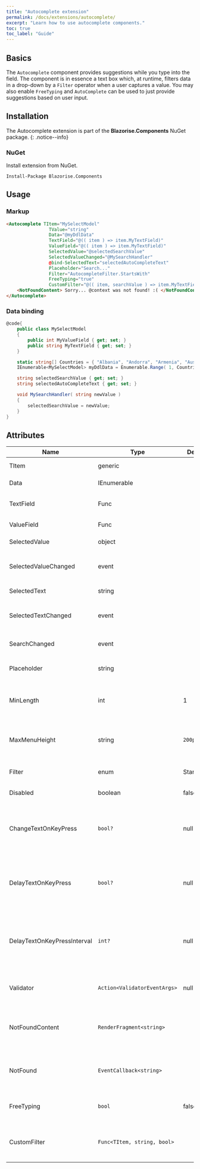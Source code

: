 ```yaml
---
title: "Autocomplete extension"
permalink: /docs/extensions/autocomplete/
excerpt: "Learn how to use autocomplete components."
toc: true
toc_label: "Guide"
---
```


## Basics

The `Autocomplete` component provides suggestions while you type into the field. The component is in essence a text box which, at runtime, filters data in a drop-down by a `Filter` operator when a user captures a value.
You may also enable `FreeTyping` and `AutoComplete` can be used to just provide suggestions based on user input.

## Installation

The Autocomplete extension is part of the **Blazorise.Components** NuGet package.
{: .notice--info}

### NuGet

Install extension from NuGet.

```
Install-Package Blazorise.Components
```

## Usage

### Markup

```html
<Autocomplete TItem="MySelectModel"
                TValue="string"
                Data="@myDdlData"
                TextField="@(( item ) => item.MyTextField)"
                ValueField="@(( item ) => item.MyTextField)"
                SelectedValue="@selectedSearchValue"
                SelectedValueChanged="@MySearchHandler"
                @bind-SelectedText="selectedAutoCompleteText"
                Placeholder="Search..."
                Filter="AutocompleteFilter.StartsWith"
                FreeTyping="true"
                CustomFilter="@(( item, searchValue ) => item.MyTextField.IndexOf( searchValue, 0, StringComparison.CurrentCultureIgnoreCase ) >= 0 )">
    <NotFoundContent> Sorry... @context was not found! :( </NotFoundContent>
</Autocomplete>
```

### Data binding

```cs
@code{
    public class MySelectModel
    {
        public int MyValueField { get; set; }
        public string MyTextField { get; set; }
    }

    static string[] Countries = { "Albania", "Andorra", "Armenia", "Austria", "Azerbaijan", "Belarus", "Belgium", "Bosnia & Herzegovina", "Bulgaria", "Croatia", "Cyprus", "Czech Republic", "Denmark", "Estonia", "Finland", "France", "Georgia", "Germany", "Greece", "Hungary", "Iceland", "Ireland", "Italy", "Kosovo", "Latvia", "Liechtenstein", "Lithuania", "Luxembourg", "Macedonia", "Malta", "Moldova", "Monaco", "Montenegro", "Netherlands", "Norway", "Poland", "Portugal", "Romania", "Russia", "San Marino", "Serbia", "Slovakia", "Slovenia", "Spain", "Sweden", "Switzerland", "Turkey", "Ukraine", "United Kingdom", "Vatican City" };
    IEnumerable<MySelectModel> myDdlData = Enumerable.Range( 1, Countries.Length ).Select( x => new MySelectModel { MyTextField = Countries[x - 1], MyValueField = x } );

    string selectedSearchValue { get; set; }
    string selectedAutoCompleteText { get; set; }

    void MySearchHandler( string newValue )
    {
        selectedSearchValue = newValue;
    }
}
```

## Attributes

| Name                          | Type                          | Default       | Description                                                                                           |
|-------------------------------|-------------------------------|---------------|-------------------------------------------------------------------------------------------------------|
| TItem                         | generic                       |               | Model data type.                                                                                      |
| Data                          | IEnumerable<TItem>            |               | Data used for the search.                                                                             |
| TextField                     | Func                          |               | Selector for the display name field.                                                                  |
| ValueField                    | Func                          |               | Selector for the value field.                                                                         |
| SelectedValue                 | object                        |               | Currently selected value.                                                                             |
| SelectedValueChanged          | event                         |               | Raises an event after the selected value has changed.                                                 |
| SelectedText                  | string                        |               | Currently selected text.                                                                              |
| SelectedTextChanged           | event                         |               | Raises an event after the selected text has changed.                                                  |
| SearchChanged                 | event                         |               | Occurs on every search text change.                                                                   |
| Placeholder                   | string                        |               | Placeholder for the empty search field.                                                               |
| MinLength                     | int                           | 1             | Minimum number of character needed to start search.                                                   |
| MaxMenuHeight                 | string                        | `200px`       | Sets the maximum height of the dropdown menu.                                                         |
| Filter                        | enum                          | StartsWith    | Filter method used to search the data.                                                                |
| Disabled                      | boolean                       | false         | Disable the input field.                                                                              |
| ChangeTextOnKeyPress          | `bool?`                       |  null         | If true the text in will be changed after each key press (overrides global settings).                 |
| DelayTextOnKeyPress           | `bool?`                       |  null         | If true the entered text will be slightly delayed before submitting it to the internal value.         |
| DelayTextOnKeyPressInterval   | `int?`                        |  null         | Interval in milliseconds that entered text will be delayed from submitting to the internal value.     |
| Validator                     | `Action<ValidatorEventArgs>`  | null          | Validation handler used to validate selected value.                                                   |
| NotFoundContent               | `RenderFragment<string>`      |               | Render fragment when no value has been found on the data source.                                      |
| NotFound                      | `EventCallback<string>`       |               | Raises an event when no value has been found on the data source.                                      |
| FreeTyping                    | `bool`                        | false         | Allows the value to not be on the data source.                                                        |
| CustomFilter                  | `Func<TItem, string, bool>`   |               | Handler for custom filtering on Autocomplete's data source.                                           |

